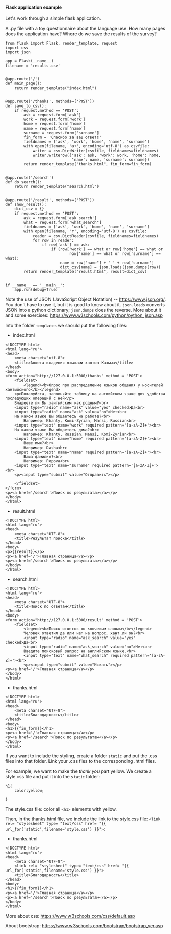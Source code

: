 #### Flask application example

Let's work through a simple flask application.

A .py file with a toy questionnaire about the language use. How many pages does the application have? Where do we save the results of the survey?

```
from flask import Flask, render_template, request
import csv
import json

app = Flask(__name__)
filename = 'results.csv'


@app.route('/')
def main_page():
    return render_template("index.html")


@app.route('/thanks', methods=['POST'])
def save_to_csv():
    if request.method == 'POST':
        ask = request.form['ask']
        work = request.form['work']
        home = request.form['home']
        name = request.form['name']
        surname = request.form['surname']
        fin_form = 'Спасибо за ваш ответ!'
        fieldnames = ['ask', 'work', 'home', 'name', 'surname']
        with open(filename, 'a+', encoding='utf-8') as csvfile:
            writer = csv.DictWriter(csvfile, fieldnames=fieldnames)
            writer.writerow({'ask': ask, 'work': work, 'home': home,
                             'name': name, 'surname': surname})
        return render_template("thanks.html", fin_form=fin_form)


@app.route('/search')
def do_search():
    return render_template("search.html")


@app.route('/result', methods=['POST'])
def show_result():
    dict_csv = {}
    if request.method == 'POST':
        ask = request.form['ask_search']
        what = request.form['what_search']
        fieldnames = ['ask', 'work', 'home', 'name', 'surname']
        with open(filename, 'r', encoding='utf-8') as csvfile:
            reader = csv.DictReader(csvfile, fieldnames=fieldnames)
            for row in reader:
                if row['ask'] == ask:
                    if (row['work'] == what or row['home'] == what or
                            row['name'] == what or row['surname'] == what):
                        name = row['name'] + ' ' + row['surname']
                        dict_csv[name] = json.loads(json.dumps(row))
        return render_template("result.html", result=dict_csv)


if __name__ == '__main__':
    app.run(debug=True)

```

Note the use of JSON (JavaScript Object Notation) -- https://www.json.org/. You don't have to use it, but it is good to know about it. `json.loads` converts JSON into a python dictionary; `json.dumps` does the reverse. More about it and some exercises: https://www.w3schools.com/python/python_json.asp

Into the folder `templates` we should put the following files:

* index.html

```
<!DOCTYPE html>
<html lang="ru">
<head>
    <meta charset="utf-8">
    <title>Анкета владения языками хантов Казыма</title>
</head>
<body>
<form action="http://127.0.0.1:5000/thanks" method = 'POST'>
    <fieldset>
        <legend><b>Опрос про распределение языков общения у носителей хантыйского</b></legend>
    <p>Пожалуйста, заполняйте таблицу на английском языке для удобства последующих операций с ней</p>
    Владеете ли Вы хантыйским как родным?<br>
    <input type="radio" name="ask" value="yes" checked>Да<br>
    <input type="radio" name="ask" value="no">Нет<br>
    На каком языке Вы общаетесь на работе?<br>
        Например: Khanty, Komi-Zyrian, Mansi, Russian<br>
    <input type="text" name="work" required pattern='[a-zA-Z]+'><br>
    На каком языке Вы общаетесь дома?<br>
        Например: Khanty, Russian, Mansi, Komi-Zyrian<br>
    <input type="text" name="home" required pattern='[a-zA-Z]+'><br>
        Ваше имя?<br>
        Например: Dasha<br>
    <input type="text" name="name" required pattern='[a-zA-Z]+'><br>
        Ваша фамилия?<br>
        Например: Popova<br>
    <input type="text" name="surname" required pattern='[a-zA-Z]+'><br>
    <p><input type="submit" value="Отправить"></p>

    </fieldset>
</form>
<p><a href='/search'>Поиск по результатам</a></p>
</body>
</html>
```
* result.html

```
<!DOCTYPE html>
<html lang="ru">
<head>
    <meta charset="UTF-8">
    <title>Результат поиска</title>
</head>
<body>
<p>{{result}}</p>
<p><a href='/'>Главная страница</a></p>
<p><a href='/search'>Поиск по результатам</a></p>
</body>
</html>
```
* search.html

```
<!DOCTYPE html>
<html lang="ru">
<head>
    <meta charset="UTF-8">
    <title>Поиск по ответам</title>
</head>
<body>
<form action="http://127.0.0.1:5000/result" method = 'POST'>
    <fieldset>
        <legend><b>Поиск ответов по ключевым словам</b></legend>
        Человек ответил да или нет на вопрос, хант ли он?<br>
        <input type="radio" name="ask_search" value="yes" checked>Да<br>
        <input type="radio" name="ask_search" value="no">Нет<br>
        Введите поисковый запрос на английском языке.<br>
        <input type="text" name="what_search" required pattern='[a-zA-Z]+'><br>
        <p><input type="submit" value="Искать"></p>
<p><a href='/'>Главная страница</a></p>
</body>
</html>
```

* thanks.html
```
<!DOCTYPE html>
<html lang="ru">
<head>
    <meta charset="UTF-8">
    <title>Благодарность</title>
</head>
<body>
<h1>{{fin_form}}</h1>
<p><a href='/'>Главная страница</a></p>
<p><a href='/search'>Поиск по результатам</a></p>
</body>
</html>
```

If you want to include the styling, create a folder `static` and put the .css files into that folder. Link your .css files to the corresponding .html files. 

For example, we want to make the *thank you* part yellow. We create a style.css file and put it into the `static` folder:

```
h1{
	color:yellow;

}
```

The style.css file: color all `<h1>` elements with yellow.

Then, in the thanks.html file, we include the link to the style.css file: `<link rel= "stylesheet" type= "text/css" href= "{{ url_for('static',filename='style.css') }}">`:

* thanks.html

```
<!DOCTYPE html>
<html lang="ru">
<head>
    <meta charset="UTF-8">
    <link rel= "stylesheet" type= "text/css" href= "{{ url_for('static',filename='style.css') }}">
    <title>Благодарность</title>
</head>
<body>
<h1>{{fin_form}}</h1>
<p><a href='/'>Главная страница</a></p>
<p><a href='/search'>Поиск по результатам</a></p>
</body>
</html>
```

More about css: https://www.w3schools.com/css/default.asp

About bootstrap: https://www.w3schools.com/bootstrap/bootstrap_ver.asp
